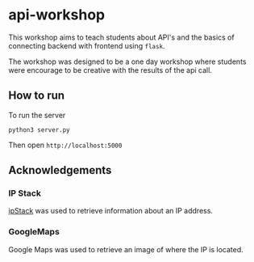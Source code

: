 # api-workshop

This workshop aims to teach students about API's and the basics of connecting backend with frontend using `flask`.

The workshop was designed to be a one day workshop where students were encourage to be creative with the results of the api call. 

## How to run
To run the server
```
python3 server.py 
```
Then open `http://localhost:5000`

## Acknowledgements 
### IP Stack
[ipStack](https://ipstack.com/) was used to retrieve information about an IP address. 

### GoogleMaps 
Google Maps was used to retrieve an image of where the IP is located. 












